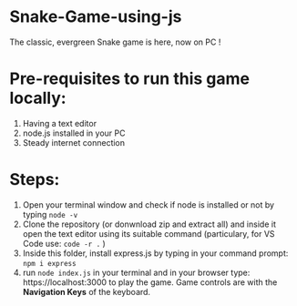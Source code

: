 # Snake-Game-using-js
The classic, evergreen Snake game is here, now on PC ! 


# Pre-requisites to run this game locally:

1. Having a text editor
2. node.js installed in your PC
3. Steady internet connection

# Steps:

1. Open your terminal window and check if node is installed or not by typing <code>node -v</code>
2. Clone the repository (or donwnload zip and extract all) and inside it open the text editor using its suitable command 
    (particulary, for VS Code use: <code>code -r .</code> )
3. Inside this folder, install express.js by typing in your command prompt: <code>npm i express</code>
4. run <code>node index.js</code> in your terminal and in your browser type: https://localhost:3000 to play the game. Game controls are with the <b>Navigation Keys</b> of the keyboard.


